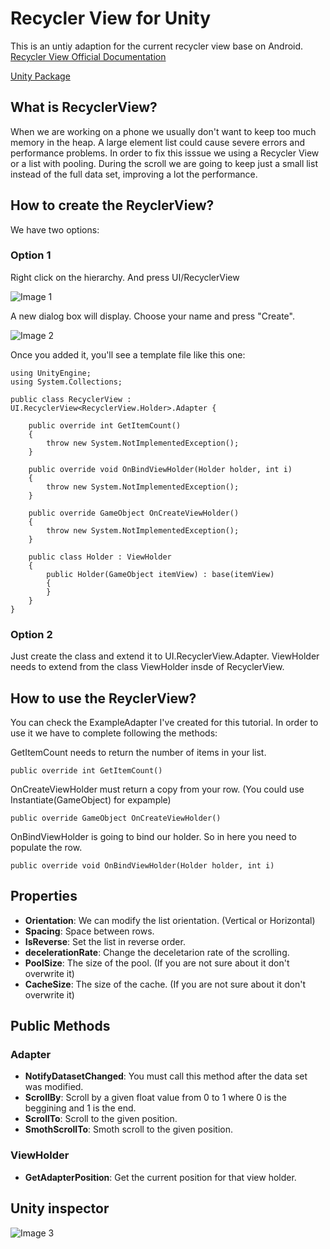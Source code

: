 # Recycler View for Unity

This is an untiy adaption for the current recycler view base on Android.
[Recycler View Official Documentation](https://developer.android.com/reference/android/support/v7/widget/RecyclerView)

[Unity Package](https://github.com/framg/RecyclerView/blob/master/Build/RecyclerView.unitypackage)

## What is RecyclerView?

When we are working on a phone we usually don't want to keep too much memory in the heap. A large element list could cause severe errors and performance problems. In order to fix this isssue we using a Recycler View or a list with pooling.
During the scroll we are going to keep just a small list instead of the full data set, improving a lot the performance.


## How to create the ReyclerView?

We have two options:

### Option 1

Right click on the hierarchy.
And press UI/RecyclerView

![Image 1](https://github.com/framg/RecyclerView/blob/master/Images/image1.PNG)

A new dialog box will display. Choose your name and press "Create".

![Image 2](https://github.com/framg/RecyclerView/blob/master/Images/image2.png)

Once you added it, you'll see a template file like this one:

```
using UnityEngine;
using System.Collections;

public class RecyclerView : UI.RecyclerView<RecyclerView.Holder>.Adapter {

    public override int GetItemCount()
    {
        throw new System.NotImplementedException();
    }

    public override void OnBindViewHolder(Holder holder, int i)
    {
        throw new System.NotImplementedException();
    }

    public override GameObject OnCreateViewHolder()
    {
        throw new System.NotImplementedException();
    }

    public class Holder : ViewHolder
    {
        public Holder(GameObject itemView) : base(itemView)
        {
        }
    }
}
```

### Option 2

Just create the class and extend it to UI.RecyclerView<ViewHolder>.Adapter. 
ViewHolder needs to extend from the class ViewHolder insde of RecyclerView.
    
    
## How to use the ReyclerView?

You can check the ExampleAdapter I've created for this tutorial.
In order to use it we have to complete following the methods:


GetItemCount needs to return the number of items in your list.
```
public override int GetItemCount()
```

OnCreateViewHolder must return a copy from your row. (You could use Instantiate(GameObject) for expample)
```
public override GameObject OnCreateViewHolder()
```

OnBindViewHolder is going to bind our holder. So in here you need to populate the row.
```
public override void OnBindViewHolder(Holder holder, int i)
```

## Properties

 - **Orientation**: We can modify the list orientation. (Vertical or Horizontal)
 - **Spacing**: Space between rows.
 - **IsReverse**: Set the list in reverse order.
 - **decelerationRate**: Change the deceletarion rate of the scrolling.
 - **PoolSize**: The size of the pool. (If you are not sure about it don't overwrite it)
 - **CacheSize**: The size of the cache. (If you are not sure about it don't overwrite it)

## Public Methods

### Adapter
 
 - **NotifyDatasetChanged**: You must call this method after the data set was modified.
 - **ScrollBy**: Scroll by a given float value from 0 to 1 where 0 is the beggining and 1 is the end.
 - **ScrollTo**: Scroll to the given position.
 - **SmothScrollTo**: Smoth scroll to the given position.

### ViewHolder

 - **GetAdapterPosition**: Get the current position for that view holder.

## Unity inspector

![Image 3](https://github.com/framg/RecyclerView/blob/master/Images/image3.PNG)


 
 










